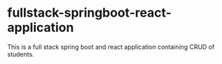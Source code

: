 # fullstack-springboot-react-application
This is a full stack spring boot and react application containing CRUD of students.
